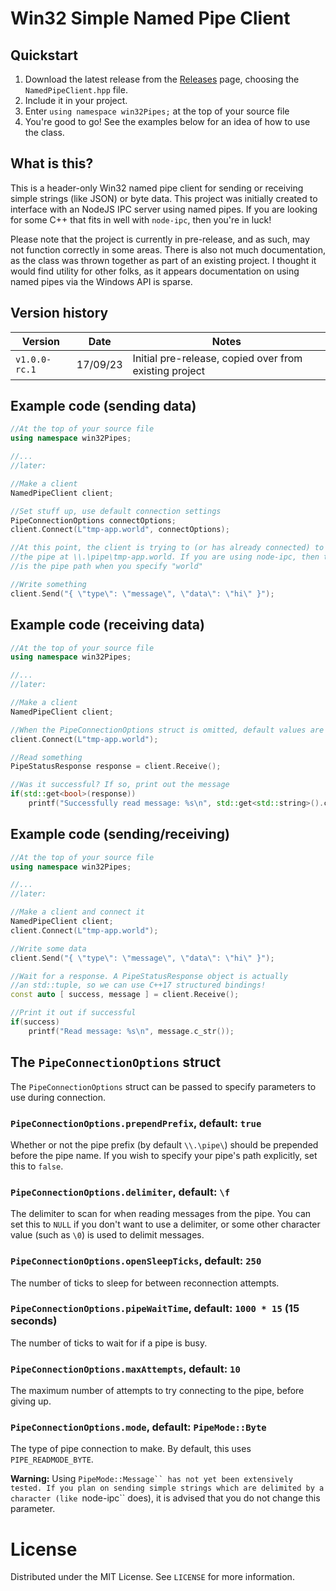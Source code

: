 
# Win32 Simple Named Pipe Client

## Quickstart
1. Download the latest release from the [Releases](https://github.com/blewert/win32-simple-named-pipe-client/releases) page, choosing the `NamedPipeClient.hpp` file.
2. Include it in your project.
3. Enter `using namespace win32Pipes;` at the top of your source file
4. You're good to go! See the examples below for an idea of how to use the class.

## What is this?
This is a header-only Win32 named pipe client for sending or receiving simple strings (like JSON) or byte data. This project was initially created to interface with an NodeJS IPC server using named pipes. If you are looking for some C++ that fits in well with `node-ipc`, then you're in luck!

Please note that the project is currently in pre-release, and as such, may not function correctly in some areas. There is also not much documentation, as the class was thrown together as part of an existing project. I thought it would find utility for other folks, as it appears documentation on using named pipes via the Windows API is sparse.

## Version history
| Version | Date | Notes |
|---------|------|-------|
| `v1.0.0-rc.1` | 17/09/23 | Initial pre-release, copied over from existing project |
## Example code (sending data)
```cpp
//At the top of your source file
using namespace win32Pipes;

//...
//later:

//Make a client
NamedPipeClient client;

//Set stuff up, use default connection settings 
PipeConnectionOptions connectOptions;
client.Connect(L"tmp-app.world", connectOptions);

//At this point, the client is trying to (or has already connected) to 
//the pipe at \\.\pipe\tmp-app.world. If you are using node-ipc, then this
//is the pipe path when you specify "world"

//Write something
client.Send("{ \"type\": \"message\", \"data\": \"hi\" }");
```

## Example code (receiving data)
```cpp
//At the top of your source file
using namespace win32Pipes;

//...
//later:

//Make a client
NamedPipeClient client;

//When the PipeConnectionOptions struct is omitted, default values are loaded instead
client.Connect(L"tmp-app.world");

//Read something
PipeStatusResponse response = client.Receive();

//Was it successful? If so, print out the message
if(std::get<bool>(response))
    printf("Successfully read message: %s\n", std::get<std::string>().c_str());
```

## Example code (sending/receiving)
```cpp
//At the top of your source file
using namespace win32Pipes;

//...
//later:

//Make a client and connect it
NamedPipeClient client;
client.Connect(L"tmp-app.world");

//Write some data
client.Send("{ \"type\": \"message\", \"data\": \"hi\" }");

//Wait for a response. A PipeStatusResponse object is actually
//an std::tuple, so we can use C++17 structured bindings!
const auto [ success, message ] = client.Receive();

//Print it out if successful
if(success)
    printf("Read message: %s\n", message.c_str());
```

## The `PipeConnectionOptions` struct
The `PipeConnectionOptions` struct can be passed to specify parameters to use during connection.

### `PipeConnectionOptions.prependPrefix`, default: `true`
Whether or not the pipe prefix (by default `\\.\pipe\`) should be prepended before the pipe name. If you wish to specify your pipe's path explicitly, set this to `false`.


### `PipeConnectionOptions.delimiter`, default: `\f`
The delimiter to scan for when reading messages from the pipe. You can set this to `NULL` if you don't want to use a delimiter, or some other character value (such as `\0`) is used to delimit messages.

### `PipeConnectionOptions.openSleepTicks`, default: `250`
The number of ticks to sleep for between reconnection attempts.

### `PipeConnectionOptions.pipeWaitTime`, default: `1000 * 15` (15 seconds)
The number of ticks to wait for if a pipe is busy.

### `PipeConnectionOptions.maxAttempts`, default: `10`
The maximum number of attempts to try connecting to the pipe, before giving up.

### `PipeConnectionOptions.mode`, default: `PipeMode::Byte`
The type of pipe connection to make. By default, this uses `PIPE_READMODE_BYTE`.

**Warning:** Using `PipeMode::Message`` has not yet been extensively tested. If you plan on sending simple strings which are delimited by a character (like `node-ipc`` does), it is advised that you do not change this parameter.

# License
Distributed under the MIT License. See `LICENSE` for more information.